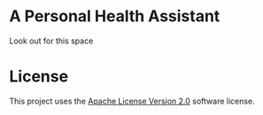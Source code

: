 # A Personal Health Assistant

Look out for this space

# License
This project uses the [Apache License Version 2.0](LICENSE) software license.

